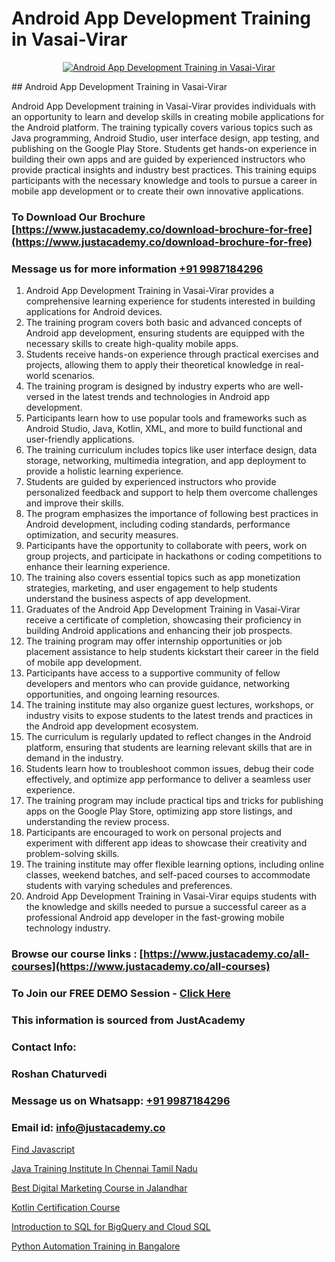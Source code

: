 # Android App Development Training in Vasai-Virar

<p align="center">
  <a href="https://justacademy.co/course-detail/android-app-development">
    <img src="https://justacademy.co/storage2/course_image/1676635923_course_image.webp" alt="Android App Development Training in Vasai-Virar">
  </a>
</p>
## Android App Development Training in Vasai-Virar

Android App Development training in Vasai-Virar provides individuals with an opportunity to learn and develop skills in creating mobile applications for the Android platform. The training typically covers various topics such as Java programming, Android Studio, user interface design, app testing, and publishing on the Google Play Store. Students get hands-on experience in building their own apps and are guided by experienced instructors who provide practical insights and industry best practices. This training equips participants with the necessary knowledge and tools to pursue a career in mobile app development or to create their own innovative applications.
### To Download Our Brochure [https://www.justacademy.co/download-brochure-for-free](https://www.justacademy.co/download-brochure-for-free)
### Message us for more information [+91 9987184296](https://api.whatsapp.com/send?phone=919987184296)
1) Android App Development Training in Vasai-Virar provides a comprehensive learning experience for students interested in building applications for Android devices.
2) The training program covers both basic and advanced concepts of Android app development, ensuring students are equipped with the necessary skills to create high-quality mobile apps.
3) Students receive hands-on experience through practical exercises and projects, allowing them to apply their theoretical knowledge in real-world scenarios.
4) The training program is designed by industry experts who are well-versed in the latest trends and technologies in Android app development.
5) Participants learn how to use popular tools and frameworks such as Android Studio, Java, Kotlin, XML, and more to build functional and user-friendly applications.
6) The training curriculum includes topics like user interface design, data storage, networking, multimedia integration, and app deployment to provide a holistic learning experience.
7) Students are guided by experienced instructors who provide personalized feedback and support to help them overcome challenges and improve their skills.
8) The program emphasizes the importance of following best practices in Android development, including coding standards, performance optimization, and security measures.
9) Participants have the opportunity to collaborate with peers, work on group projects, and participate in hackathons or coding competitions to enhance their learning experience.
10) The training also covers essential topics such as app monetization strategies, marketing, and user engagement to help students understand the business aspects of app development.
11) Graduates of the Android App Development Training in Vasai-Virar receive a certificate of completion, showcasing their proficiency in building Android applications and enhancing their job prospects.
12) The training program may offer internship opportunities or job placement assistance to help students kickstart their career in the field of mobile app development.
13) Participants have access to a supportive community of fellow developers and mentors who can provide guidance, networking opportunities, and ongoing learning resources.
14) The training institute may also organize guest lectures, workshops, or industry visits to expose students to the latest trends and practices in the Android app development ecosystem.
15) The curriculum is regularly updated to reflect changes in the Android platform, ensuring that students are learning relevant skills that are in demand in the industry.
16) Students learn how to troubleshoot common issues, debug their code effectively, and optimize app performance to deliver a seamless user experience.
17) The training program may include practical tips and tricks for publishing apps on the Google Play Store, optimizing app store listings, and understanding the review process.
18) Participants are encouraged to work on personal projects and experiment with different app ideas to showcase their creativity and problem-solving skills.
19) The training institute may offer flexible learning options, including online classes, weekend batches, and self-paced courses to accommodate students with varying schedules and preferences.
20) Android App Development Training in Vasai-Virar equips students with the knowledge and skills needed to pursue a successful career as a professional Android app developer in the fast-growing mobile technology industry.

### Browse our course links : [https://www.justacademy.co/all-courses](https://www.justacademy.co/all-courses) 
### To Join our FREE DEMO Session - [Click Here](https://www.justacademy.co/register-for-course-demo)


### This information is sourced from JustAcademy
### Contact Info:
### Roshan Chaturvedi
### Message us on Whatsapp: [+91 9987184296](https://api.whatsapp.com/send?phone=919987184296)
### Email id: [info@justacademy.co](mailto:info@justacademy.co)
                
[Find Javascript](https://www.linkedin.com/pulse/find-javascript-software-training-sunnyvale-lqegc?trackingId=hpH6XqvzJGE9k4hfql1VEQ%3D%3D&lipi=urn%3Ali%3Apage%3Ad_flagship3_company_admin%3BuOGAPcWcQnScqXWa77%2Fzaw%3D%3D)

[Java Training Institute In Chennai Tamil Nadu](https://www.linkedin.com/pulse/java-training-institute-chennai-tamil-nadu-justacademy-london-j9jwf?trackingId=8vO7rfiF8AYhFYO7r60qng%3D%3D&lipi=urn%3Ali%3Apage%3Ad_flagship3_company_admin%3B8bhEAS%2F%2FQ963blIb%2F6qnpA%3D%3D)

[Best Digital Marketing Course in Jalandhar](https://medium.com/@akanshapatil/best-digital-marketing-course-in-jalandhar-075d2deb965c)

[Kotlin Certification Course](https://medium.com/@ranepooja/kotlin-certification-course-6f472cb72867)

[Introduction to SQL for BigQuery and Cloud SQL](https://justacademyin.github.io/justacademy/introduction-to-sql-for-bigquery-and-cloud-sql)

[Python Automation Training in Bangalore](https://justacademyin.github.io/justacademy/python-automation-training-in-bangalore)

